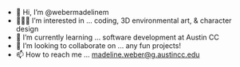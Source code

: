 - 👋 Hi, I’m @webermadelinem
- 👩🏻‍💻 I’m interested in ... coding, 3D environmental art, & character design
- 🌱 I’m currently learning ... software development at Austin CC
- 💞️ I’m looking to collaborate on ... any fun projects!
- 📫 How to reach me ... madeline.weber@g.austincc.edu

<!---
webermadelinem/webermadelinem is a ✨ special ✨ repository because its `README.md` (this file) appears on your GitHub profile.
You can click the Preview link to take a look at your changes.
--->

